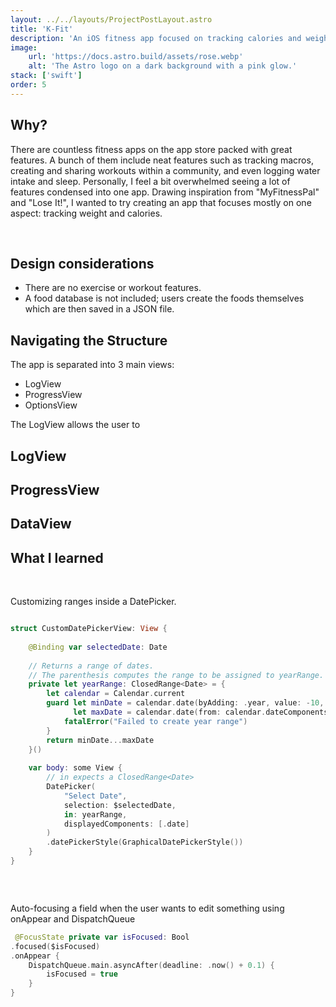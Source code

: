 ```yaml
---
layout: ../../layouts/ProjectPostLayout.astro
title: 'K-Fit'
description: 'An iOS fitness app focused on tracking calories and weight'
image:
    url: 'https://docs.astro.build/assets/rose.webp'
    alt: 'The Astro logo on a dark background with a pink glow.'
stack: ['swift']
order: 5
---
```




## Why?

There are countless fitness apps on the app store packed with great features. A bunch of them include neat features such as tracking macros, creating and sharing workouts within a community, and even logging water intake and sleep. Personally, I feel a bit overwhelmed seeing a lot of features condensed into one app. Drawing inspiration from "MyFitnessPal" and "Lose It!", I wanted to try creating an app that focuses mostly on one aspect: tracking weight and calories.  

&nbsp;

## Design considerations

- There are no exercise or workout features.
- A food database is not included; users create the foods themselves which are then saved in a JSON file. 



## Navigating the Structure

The app is separated into 3 main views:

- LogView
- ProgressView
- OptionsView

The LogView allows the user to 



## LogView



## ProgressView


## DataView



## What I learned




&nbsp;

 Customizing ranges inside a DatePicker.
```swift

struct CustomDatePickerView: View {
    
    @Binding var selectedDate: Date
    
    // Returns a range of dates.
    // The parenthesis computes the range to be assigned to yearRange.
    private let yearRange: ClosedRange<Date> = {
        let calendar = Calendar.current
        guard let minDate = calendar.date(byAdding: .year, value: -10, to: .now),
              let maxDate = calendar.date(from: calendar.dateComponents([.year, .month, .day], from: .now)) else {
            fatalError("Failed to create year range")
        }
        return minDate...maxDate
    }()
    
    var body: some View {
        // in expects a ClosedRange<Date>
        DatePicker(
            "Select Date",
            selection: $selectedDate,
            in: yearRange,
            displayedComponents: [.date]
        )
        .datePickerStyle(GraphicalDatePickerStyle())
    }
}



```

&nbsp;

Auto-focusing a field when the user wants to edit something using onAppear and DispatchQueue

```swift
 @FocusState private var isFocused: Bool
.focused($isFocused)
.onAppear {
    DispatchQueue.main.asyncAfter(deadline: .now() + 0.1) {
        isFocused = true
    }
}
```



